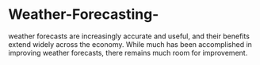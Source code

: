 # Weather-Forecasting-
weather forecasts are increasingly accurate and useful, and their benefits extend widely across the economy. While much has been accomplished in improving weather forecasts, there remains much room for improvement.
